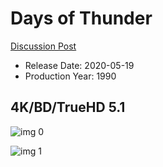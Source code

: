 # Days of Thunder

[Discussion Post](https://www.avsforum.com/threads/bass-eq-for-filtered-movies.2995212/post-59691232)

* Release Date: 2020-05-19
* Production Year: 1990

## 4K/BD/TrueHD 5.1

![img 0](https://i.imgur.com/gZ2GlRn.jpg)

![img 1](https://i.imgur.com/BF8sNSU.png)


